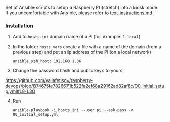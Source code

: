 Set of Ansible scripts to setup a Raspberry PI (stretch) into a kiosk mode.  
If you uncomfortable with Ansible, please refer to [text-instructions.md](./text-instructions.md)

### Installation

1. Add to `hosts.ini` domain name of a PI (for example: `1.local`)

2. In the folder `hosts_vars` create a file with a name of the domain (from a previous step) and put an ip address of the PI (on a local network)
    ```
    ansible_ssh_host: 192.168.1.36
    ```
    
3. Change the password hash and public keys to yours!

https://github.com/valiafetisov/raspberry-devops/blob/874675fe7826671b522fa2ef68a29162ad82af8c/00_initial_setup.yml#L8-L30

4. Run
    ```
    ansible-playbook -i hosts.ini --user pi --ask-pass -v 00_initial_setup.yml
    ```

